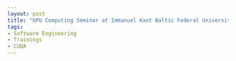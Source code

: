 ```yaml
---
layout: post
title: "GPU Computing Seminar at Immanuel Kant Baltic Federal University"
tags:
- Software Engineering
- Trainings
- CUDA
---
```

